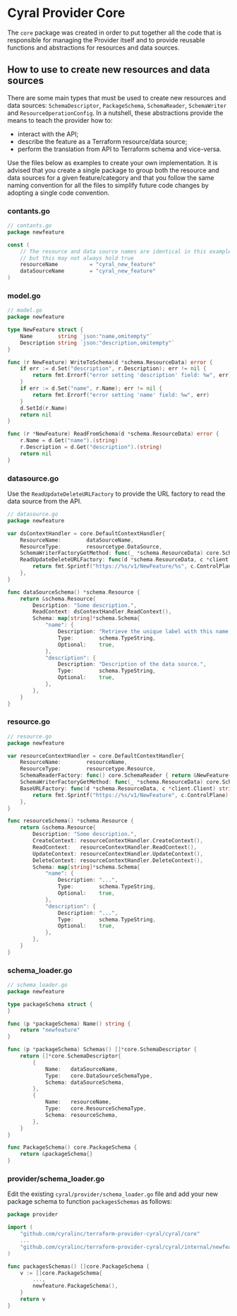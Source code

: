 # Cyral Provider Core

The `core` package was created in order to put together all the code that is responsible
for managing the Provider itself and to provide reusable functions and abstractions
for resources and data sources.

## How to use to create new resources and data sources

There are some main types that must be used to create new resources and data sources:
`SchemaDescriptor`, `PackageSchema`, `SchemaReader`, `SchemaWriter` and
`ResourceOperationConfig`. In a nutshell, these abstractions provide the means to
teach the provider how to:

- interact with the API;
- describe the feature as a Terraform resource/data source;
- perform the translation from API to Terraform schema and vice-versa.

Use the files below as examples to create your own implementation. It is advised that
you create a single package to group both the resource and data sources for a given
feature/category and that you follow the same naming convention for all the files
to simplify future code changes by adopting a single code convention.

### contants.go

```go
// contants.go
package newfeature

const (
	// The resource and data source names are identical in this example,
	// but this may not always hold true
	resourceName          = "cyral_new_feature"
	dataSourceName        = "cyral_new_feature"
)
```

### model.go

```go
// model.go
package newfeature

type NewFeature struct {
	Name        string `json:"name,omitempty"`
	Description string `json:"description,omitempty"`
}

func (r NewFeature) WriteToSchema(d *schema.ResourceData) error {
	if err := d.Set("description", r.Description); err != nil {
		return fmt.Errorf("error setting 'description' field: %w", err)
	}
	if err := d.Set("name", r.Name); err != nil {
		return fmt.Errorf("error setting 'name' field: %w", err)
	}
	d.SetId(r.Name)
	return nil
}

func (r *NewFeature) ReadFromSchema(d *schema.ResourceData) error {
	r.Name = d.Get("name").(string)
	r.Description = d.Get("description").(string)
	return nil
}
```

### datasource.go

Use the `ReadUpdateDeleteURLFactory` to provide the URL factory to read the data source from the API.

```go
// datasource.go
package newfeature

var dsContextHandler = core.DefaultContextHandler{
	ResourceName:        dataSourceName,
	ResourceType:        resourcetype.DataSource,
	SchemaWriterFactoryGetMethod: func(_ *schema.ResourceData) core.SchemaWriter { return &NewFeature{} },
	ReadUpdateDeleteURLFactory: func(d *schema.ResourceData, c *client.Client) string {
		return fmt.Sprintf("https://%s/v1/NewFeature/%s", c.ControlPlane, d.Get("my_id_field").(string))
	},
}

func dataSourceSchema() *schema.Resource {
	return &schema.Resource{
		Description: "Some description.",
		ReadContext: dsContextHandler.ReadContext(),
		Schema: map[string]*schema.Schema{
			"name": {
				Description: "Retrieve the unique label with this name, if it exists.",
				Type:        schema.TypeString,
				Optional:    true,
			},
            "description": {
                Description: "Description of the data source.",
                Type:        schema.TypeString,
				Optional:    true,
			},
		},
	}
}
```

### resource.go

```go
// resource.go
package newfeature

var resourceContextHandler = core.DefaultContextHandler{
	ResourceName:        resourceName,
	ResourceType:        resourcetype.Resource,
	SchemaReaderFactory: func() core.SchemaReader { return &NewFeature{} },
	SchemaWriterFactoryGetMethod: func(_ *schema.ResourceData) core.SchemaWriter { return &NewFeature{} },
	BaseURLFactory: func(d *schema.ResourceData, c *client.Client) string {
		return fmt.Sprintf("https://%s/v1/NewFeature", c.ControlPlane)
	},
}

func resourceSchema() *schema.Resource {
	return &schema.Resource{
		Description: "Some description.",
		CreateContext: resourceContextHandler.CreateContext(),
		ReadContext:   resourceContextHandler.ReadContext(),
		UpdateContext: resourceContextHandler.UpdateContext(),
		DeleteContext: resourceContextHandler.DeleteContext(),
		Schema: map[string]*schema.Schema{
			"name": {
				Description: "...",
				Type:        schema.TypeString,
				Optional:    true,
			},
            "description": {
                Description: "...",
                Type:        schema.TypeString,
				Optional:    true,
			},
		},
	}
}
```

### schema_loader.go

```go
// schema_loader.go
package newfeature

type packageSchema struct {
}

func (p *packageSchema) Name() string {
	return "newfeature"
}

func (p *packageSchema) Schemas() []*core.SchemaDescriptor {
	return []*core.SchemaDescriptor{
		{
			Name:   dataSourceName,
			Type:   core.DataSourceSchemaType,
			Schema: dataSourceSchema,
		},
		{
			Name:   resourceName,
			Type:   core.ResourceSchemaType,
			Schema: resourceSchema,
		},
	}
}

func PackageSchema() core.PackageSchema {
	return &packageSchema{}
}
```

### provider/schema_loader.go

Edit the existing `cyral/provider/schema_loader.go` file and add your new package schema
to function `packagesSchemas` as follows:

```go
package provider

import (
	"github.com/cyralinc/terraform-provider-cyral/cyral/core"
	...
	"github.com/cyralinc/terraform-provider-cyral/cyral/internal/newfeature"
)

func packagesSchemas() []core.PackageSchema {
	v := []core.PackageSchema{
		...,
		newfeature.PackageSchema(),
	}
	return v
}
```
